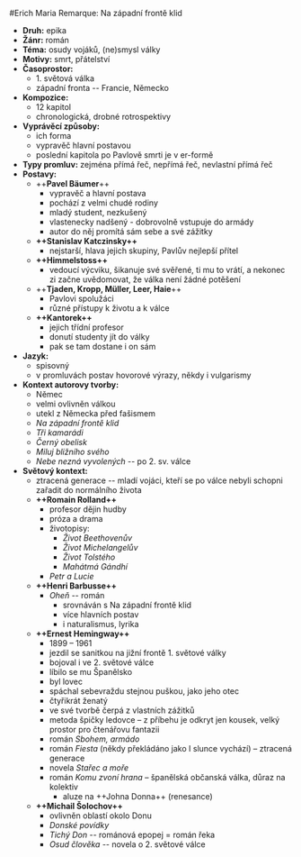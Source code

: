 #Erich Maria Remarque: Na západní frontě klid

- __Druh:__ epika
- __Žánr:__ román
- __Téma:__ osudy vojáků, (ne)smysl války
- __Motivy:__ smrt, přátelství
- __Časoprostor:__
	- 1\. světová válka
	- západní fronta -- Francie, Německo
- __Kompozice:__
	- 12 kapitol
	- chronologická, drobné rotrospektivy
- __Vyprávěcí způsoby:__ 
	- ich forma
	- vypravěč hlavní postavou
	- poslední kapitola po Pavlově smrti je v er-formě
- __Typy promluv:__ zejména přímá řeč, nepřímá řeč, nevlastní přímá řeč
- __Postavy:__
    - ++__Pavel Bäumer__++
        - vypravěč a hlavní postava
        - pochází z velmi chudé rodiny
        - mladý student, nezkušený
        - vlastenecky nadšený - dobrovolně vstupuje do armády
        - autor do něj promítá sám sebe a své zážitky
    - __++Stanislav Katczinsky++__ 
        - nejstarší, hlava jejich skupiny, Pavlův nejlepší přítel
    - __++Himmelstoss++__ 
        - vedoucí výcviku, šikanuje své svěřené, ti mu to vrátí, a nekonec zi začne uvědomovat, že válka není žádné potěšení
    - ++__Tjaden, Kropp, Müller, Leer, Haie__++ 
        - Pavlovi spolužáci
        - různé přístupy k životu a k válce
    - __++Kantorek++__
        - jejich třídní profesor
        - donutí studenty jít do války
        - pak se tam dostane i on sám
- __Jazyk:__
	- spisovný
	- v promluvách postav hovorové výrazy, někdy i vulgarismy
- __Kontext autorovy tvorby:__
	- Němec
	- velmi ovlivněn válkou
	- utekl z Německa před fašismem
	- _Na západní frontě klid_
	- _Tři kamarádi_
	- _Černý obelisk_
	- _Miluj bližního svého_
	- _Nebe nezná vyvolených_ -- po 2. sv. válce
- __Světový kontext:__
	- ztracená generace -- mladí vojáci, kteří se po válce nebyli schopni zařadit do normálního života
	- __++Romain Rolland++__
        - profesor dějin hudby
        - próza a drama
        - životopisy:
            - _Život Beethovenův_
            - _Život Michelangelův_
            - _Život Tolstého_
            - _Mahátmá Gándhí_
        - _Petr a Lucie_
    - __++Henri Barbusse++__
        - _Oheň_ -- román
            - srovnáván s Na západní frontě klid
            - více hlavních postav
            - i naturalismus, lyrika
    - __++Ernest Hemingway++__
        - 1899 – 1961
        - jezdil se sanitkou na jižní frontě 1. světové války
        - bojoval i ve 2. světové válce
        - líbilo se mu Španělsko
        - byl lovec
        - spáchal sebevraždu stejnou puškou, jako jeho otec
        - čtyřikrát ženatý
        - ve své tvorbě čerpá z vlastních zážitků
        - metoda špičky ledovce – z příbehu je odkryt jen kousek, velký prostor pro čtenářovu fantazii
        - román _Sbohem, armádo_
        - román _Fiesta_ (někdy překládáno jako I slunce vychází) – ztracená generace
        - novela _Stařec a moře_
        - román _Komu zvoní hrana_ – španělská občanská válka, důraz na kolektiv
            - aluze na ++Johna Donna++ (renesance)
    - __++Michail Šolochov++__
        - ovlivněn oblastí okolo Donu
        - _Donské povídky_
        - _Tichý Don_ -- románová epopej = román řeka
        - _Osud člověka_ -- novela o 2. světové válce